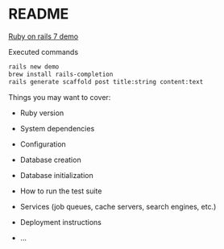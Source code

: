# README

[Ruby on rails 7 demo](https://d1snj8sshb5u7m.cloudfront.net/Rails7.mp4)

Executed commands
```bash
rails new demo
brew install rails-completion
rails generate scaffold post title:string content:text
```
Things you may want to cover:

* Ruby version

* System dependencies

* Configuration

* Database creation

* Database initialization

* How to run the test suite

* Services (job queues, cache servers, search engines, etc.)

* Deployment instructions

* ...
